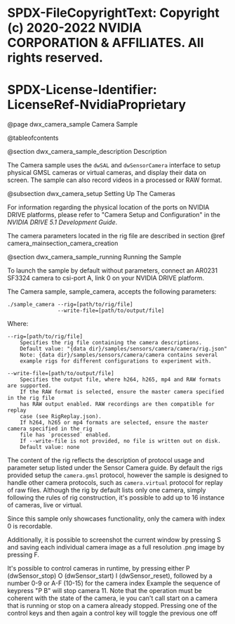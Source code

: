 # SPDX-FileCopyrightText: Copyright (c) 2020-2022 NVIDIA CORPORATION & AFFILIATES. All rights reserved.
# SPDX-License-Identifier: LicenseRef-NvidiaProprietary

@page dwx_camera_sample Camera Sample

@tableofcontents

@section dwx_camera_sample_description Description

The Camera sample uses the `dwSAL` and `dwSensorCamera` interface to setup physical GMSL cameras or virtual cameras, and display their data on screen. The sample can also record videos in a processed or RAW format.

@subsection dwx_camera_setup Setting Up The Cameras

For information regarding the physical location of the ports on NVIDIA DRIVE
platforms, please refer to "Camera Setup and Configuration" in the _NVIDIA DRIVE 5.1
Development Guide_.

The camera parameters located in the rig file are described in section @ref camera_mainsection_camera_creation

@section dwx_camera_sample_running Running the Sample

To launch the sample by default without parameters, connect an AR0231 SF3324 camera to csi-port A, link 0 on your NVIDIA DRIVE platform.

The Camera sample, sample_camera, accepts the following parameters:

    ./sample_camera --rig=[path/to/rig/file]
                    --write-file=[path/to/output/file]

Where:

    --rig=[path/to/rig/file]
        Specifies the rig file containing the camera descriptions.
        Default value: "{data dir}/samples/sensors/camera/camera/rig.json"
        Note: {data dir}/samples/sensors/camera/camera contains several
        example rigs for different configurations to experiment with.

    --write-file=[path/to/output/file]
        Specifies the output file, where h264, h265, mp4 and RAW formats are supported.
        If the RAW format is selected, ensure the master camera specified in the rig file
        has RAW output enabled. RAW recordings are then compatible for replay
        case (see RigReplay.json).
        If h264, h265 or mp4 formats are selected, ensure the master camera specified in the rig
        file has `processed` enabled.
        If --write-file is not provided, no file is written out on disk.
        Default value: none

The content of the rig reflects the description of protocol usage and parameter setup listed under the Sensor Camera guide.
By default the rigs provided setup the `camera.gmsl` protocol, however the sample is designed to handle other camera protocols, such as
`camera.virtual` protocol for replay of raw files. Although the rig by default lists only one camera, simply following the rules of rig
construction, it's possible to add up to 16 instance of cameras, live or virtual.

Since this sample only showcases functionality, only the camera with index 0 is recordable.

Additionally, it is possible to screenshot the current window by pressing S and saving each individual camera image as a full resolution .png image
by pressing F.

It's possible to control cameras in runtime, by pressing either 
P (dwSensor_stop) 
O (dwSensor_start) 
I (dwSensor_reset), 
followed by a number 0-9 or A-F (10-15) for the camera index
Example the sequence of keypress "P B" will stop camera 11. Note that the operation must 
be coherent with the state of the camera, ie you can't call start on a camera that is running
or stop on a camera already stopped. Pressing one of the control keys and then again a control key will toggle the previous one off